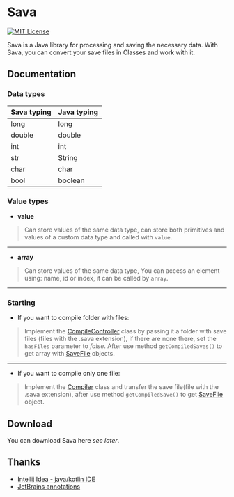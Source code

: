 # Sava

[![MIT License](https://img.shields.io/badge/License-MIT-blue.svg)](https://choosealicense.com/licenses/mit/)

Sava is a Java library for processing and saving the necessary data. With Sava, you can convert your save files in Classes and work with it.

## Documentation 

### Data types

| Sava typing | Java typing |
|-------------|-------------|
| long        | long        |
| double      | double      |
| int         | int         |
| str         | String      |
| char        | char        |
| bool        | boolean     |

### Value types

* **value**
> Can store values of the same data type, can store both primitives and values of a custom data type and called with `value`.
-------------
* **array**
> Can store values of the same data type, You can access an element using: name, id or index, it can be called by `array`.
-------------

### Starting

* If you want to compile folder with files:
> Implement the [CompileController](src/org/fbs/sava/controller/CompileController.java) class by passing it a folder with save files (files with the .sava extension), if there are none there, set the `hasFiles` parameter to _false_. After use method `getCompiledSaves()` to get array with [SaveFile](src/org/fbs/sava/data/SaveFile.java) objects.
-------------
* If you want to compile only one file:
> Implement the [Compiler](src/org/fbs/sava/util/Compiler.java) class and transfer the save file(file with the .sava extension), after use method `getCompiledSave()` to get [SaveFile](src/org/fbs/sava/data/SaveFile.java) object.

## Download

You can download Sava here _see later_.

## Thanks

* [Intellij Idea - java/kotlin IDE](https://www.jetbrains.com/idea/)
* [JetBrains annotations](https://github.com/JetBrains/java-annotations)
